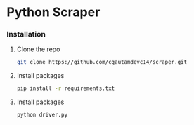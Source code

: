 # Python Scraper
### Installation
1. Clone the repo
   ```sh
   git clone https://github.com/cgautamdevc14/scraper.git
   ```
2. Install packages
   ```sh
   pip install -r requirements.txt
   ```
3. Install packages
   ```sh
   python driver.py
   ```
